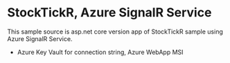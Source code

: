 # StockTickR, Azure SignalR Service

This sample source is asp.net core version app of StockTickR sample using Azure SignalR Service.
- Azure Key Vault for connection string, Azure WebApp MSI
